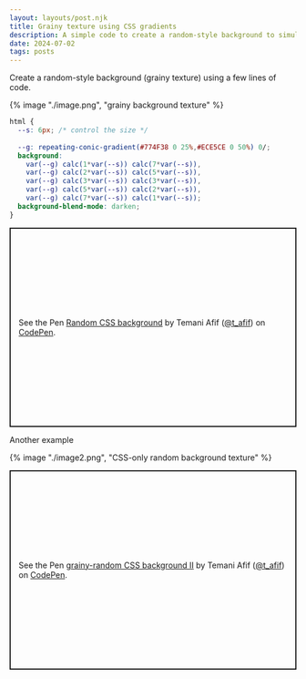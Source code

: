 ```yaml
---
layout: layouts/post.njk
title: Grainy texture using CSS gradients
description: A simple code to create a random-style background to simulate a grainy texture
date: 2024-07-02
tags: posts
---
```


Create a random-style background (grainy texture) using a few lines of code.

{% image "./image.png", "grainy background texture" %}

```css
html {
  --s: 6px; /* control the size */
  
  --g: repeating-conic-gradient(#774F38 0 25%,#ECE5CE 0 50%) 0/;
  background:
    var(--g) calc(1*var(--s)) calc(7*var(--s)),
    var(--g) calc(2*var(--s)) calc(5*var(--s)),
    var(--g) calc(3*var(--s)) calc(3*var(--s)),
    var(--g) calc(5*var(--s)) calc(2*var(--s)),
    var(--g) calc(7*var(--s)) calc(1*var(--s));
  background-blend-mode: darken;
}
```
<p class="codepen" data-height="350" data-default-tab="result" data-slug-hash="QWReqEx" data-pen-title="Random CSS background" data-preview="true" data-user="t_afif" style="height: 350px; box-sizing: border-box; display: flex; align-items: center; justify-content: center; border: 2px solid; margin: 1em 0; padding: 1em;">
  <span>See the Pen <a href="https://codepen.io/t_afif/pen/QWReqEx">
  Random CSS background</a> by Temani Afif (<a href="https://codepen.io/t_afif">@t_afif</a>)
  on <a href="https://codepen.io">CodePen</a>.</span>
</p>
<script async src="https://cpwebassets.codepen.io/assets/embed/ei.js"></script>

Another example

{% image "./image2.png", "CSS-only random background texture" %}

<p class="codepen" data-height="350" data-default-tab="result" data-slug-hash="mdYNxzo" data-pen-title="grainy-random CSS background II" data-preview="true" data-user="t_afif" style="height: 350px; box-sizing: border-box; display: flex; align-items: center; justify-content: center; border: 2px solid; margin: 1em 0; padding: 1em;">
  <span>See the Pen <a href="https://codepen.io/t_afif/pen/mdYNxzo">
  grainy-random CSS background II</a> by Temani Afif (<a href="https://codepen.io/t_afif">@t_afif</a>)
  on <a href="https://codepen.io">CodePen</a>.</span>
</p>
<script async src="https://cpwebassets.codepen.io/assets/embed/ei.js"></script>